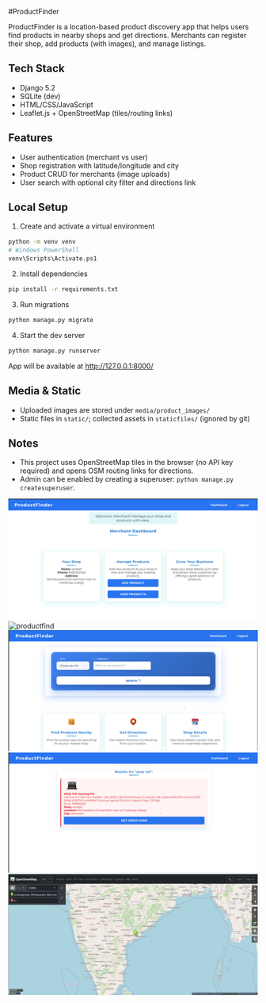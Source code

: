 #ProductFinder 

ProductFinder is a location-based product discovery app that helps users find products in nearby shops and get directions. Merchants can register their shop, add products (with images), and manage listings.

## Tech Stack
- Django 5.2
- SQLite (dev)
- HTML/CSS/JavaScript
- Leaflet.js + OpenStreetMap (tiles/routing links)

## Features
- User authentication (merchant vs user)
- Shop registration with latitude/longitude and city
- Product CRUD for merchants (image uploads)
- User search with optional city filter and directions link

## Local Setup

1) Create and activate a virtual environment
```bash
python -m venv venv
# Windows PowerShell
venv\Scripts\Activate.ps1
```

2) Install dependencies
```bash
pip install -r requirements.txt
```

3) Run migrations
```bash
python manage.py migrate
```

4) Start the dev server
```bash
python manage.py runserver
```
App will be available at http://127.0.0.1:8000/

## Media & Static
- Uploaded images are stored under `media/product_images/`
- Static files in `static/`; collected assets in `staticfiles/` (ignored by git)

## Notes
- This project uses OpenStreetMap tiles in the browser (no API key required) and opens OSM routing links for directions.
- Admin can be enabled by creating a superuser: `python manage.py createsuperuser`.

![Merchant Dashboard](projimages/merchantdashboard.png)
![productfind](projimages/productfind.png)
![userhomepage](projimages/userhomepage.png)
![userproductpage](projimages/userproductpage.png)
![productlocation](projimages/productlocation.png)



